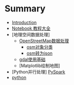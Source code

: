 # Summary

* [Introduction](README.md)
* [Notebook 教程大全](git_list.md)
* [地理空间数据处理]
    * [OpenStreetMap数据处理](doc/osm.md)
        * [osm对象分类](doc/osm2json.md)
        * [osm转为json](doc/osm2json.md)
    * [gdal使用基础](doc/gdal.md)
    * [Matplotlib绘制地图]
* [Python并行处理]
    [PySpark](doc/spark.md)
* [python](doc/pystart_catalog.md)

